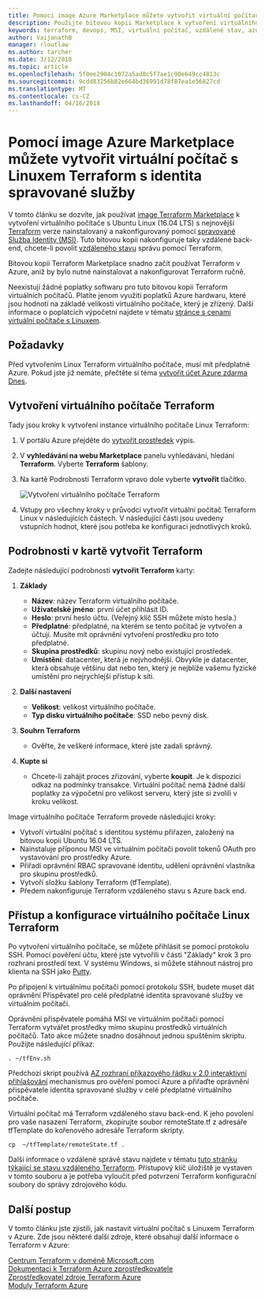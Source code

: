 ```yaml
---
title: Pomocí image Azure Marketplace můžete vytvořit virtuální počítač s Linuxem Terraform s identita spravované služby
description: Použijte bitovou kopii Marketplace k vytvoření virtuálního počítače Terraform Linux s identita spravované služby a vzdálenou správu stavu snadno nasadit prostředky do Azure.
keywords: terraform, devops, MSI, virtuální počítač, vzdálené stav, azure
author: VaijanathB
manager: rloutlaw
ms.author: tarcher
ms.date: 3/12/2018
ms.topic: article
ms.openlocfilehash: 5f0ee2904c1072a5ad8c5f7ae1c90e649cc4813c
ms.sourcegitcommit: 9cdd83256b82e664bd36991d78f87ea1e56827cd
ms.translationtype: MT
ms.contentlocale: cs-CZ
ms.lasthandoff: 04/16/2018
---
```

# <a name="use-an-azure-marketplace-image-to-create-a-terraform-linux-virtual-machine-with-managed-service-identity"></a>Pomocí image Azure Marketplace můžete vytvořit virtuální počítač s Linuxem Terraform s identita spravované služby

V tomto článku se dozvíte, jak používat [image Terraform Marketplace](https://azuremarketplace.microsoft.com/marketplace/apps/azure-oss.terraform?tab=Overview) k vytvoření virtuálního počítače s Ubuntu Linux (16.04 LTS) s nejnovější [Terraform](https://www.terraform.io/intro/index.html) verze nainstalovaný a nakonfigurovaný pomocí [spravované Služba Identity (MSI)](https://docs.microsoft.com/azure/active-directory/managed-service-identity/overview). Tuto bitovou kopii nakonfiguruje taky vzdálené back-end, chcete-li povolit [vzdáleného stavu](https://www.terraform.io/docs/state/remote.html) správu pomocí Terraform. 

Bitovou kopii Terraform Marketplace snadno začít používat Terraform v Azure, aniž by bylo nutné nainstalovat a nakonfigurovat Terraform ručně. 

Neexistují žádné poplatky softwaru pro tuto bitovou kopii Terraform virtuálních počítačů. Platíte jenom využití poplatků Azure hardwaru, které jsou hodnotí na základě velikosti virtuálního počítače, který je zřízený. Další informace o poplatcích výpočetní najdete v tématu [stránce s cenami virtuální počítače s Linuxem](https://azure.microsoft.com/pricing/details/virtual-machines/linux/).

## <a name="prerequisites"></a>Požadavky
Před vytvořením Linux Terraform virtuálního počítače, musí mít předplatné Azure. Pokud jste již nemáte, přečtěte si téma [vytvořit účet Azure zdarma Dnes](https://azure.microsoft.com/free/).  

## <a name="create-your-terraform-virtual-machine"></a>Vytvoření virtuálního počítače Terraform 

Tady jsou kroky k vytvoření instance virtuálního počítače Linux Terraform: 

1. V portálu Azure přejděte do [vytvořit prostředek](https://ms.portal.azure.com/#create/hub) výpis.

2. V **vyhledávání na webu Marketplace** panelu vyhledávání, hledání **Terraform**. Vyberte **Terraform** šablony. 

3. Na kartě Podrobnosti Terraform vpravo dole vyberte **vytvořit** tlačítko.

    ![Vytvoření virtuálního počítače Terraform](media\terraformmsi.png)

4. Vstupy pro všechny kroky v průvodci vytvořit virtuální počítač Terraform Linux v následujících částech. V následující části jsou uvedeny vstupních hodnot, které jsou potřeba ke konfiguraci jednotlivých kroků.

## <a name="details-on-the-create-terraform-tab"></a>Podrobnosti v kartě vytvořit Terraform

Zadejte následující podrobnosti **vytvořit Terraform** karty:

1. **Základy**
    
   * **Název**: název Terraform virtuálního počítače.
   * **Uživatelské jméno**: první účet přihlásit ID.
   * **Heslo**: první heslo účtu. (Veřejný klíč SSH můžete místo hesla.)
   * **Předplatné**: předplatné, na kterém se tento počítač je vytvořen a účtují. Musíte mít oprávnění vytvoření prostředku pro toto předplatné.
   * **Skupina prostředků**: skupinu nový nebo existující prostředek.
   * **Umístění**: datacenter, která je nejvhodnější. Obvykle je datacenter, která obsahuje většinu dat nebo ten, který je nejblíže vašemu fyzické umístění pro nejrychlejší přístup k síti.

2. **Další nastavení**

   * **Velikost**: velikost virtuálního počítače. 
   * **Typ disku virtuálního počítače**: SSD nebo pevný disk.

3. **Souhrn Terraform**

   * Ověřte, že veškeré informace, které jste zadali správný. 

4. **Kupte si**

   * Chcete-li zahájit proces zřizování, vyberte **koupit**. Je k dispozici odkaz na podmínky transakce. Virtuální počítač nemá žádné další poplatky za výpočetní pro velikost serveru, který jste si zvolili v kroku velikost.

Image virtuálního počítače Terraform provede následující kroky:

* Vytvoří virtuální počítač s identitou systému přiřazen, založený na bitovou kopii Ubuntu 16.04 LTS.
* Nainstaluje příponou MSI ve virtuálním počítači povolit tokenů OAuth pro vystavování pro prostředky Azure.
* Přiřadí oprávnění RBAC spravované identitu, udělení oprávnění vlastníka pro skupinu prostředků.
* Vytvoří složku šablony Terraform (tfTemplate).
* Předem nakonfiguruje Terraform vzdáleného stavu s Azure back end.

## <a name="access-and-configure-a-linux-terraform-virtual-machine"></a>Přístup a konfigurace virtuálního počítače Linux Terraform

Po vytvoření virtuálního počítače, se můžete přihlásit se pomocí protokolu SSH. Pomocí pověření účtu, které jste vytvořili v části "Základy" krok 3 pro rozhraní prostředí text. V systému Windows, si můžete stáhnout nástroj pro klienta na SSH jako [Putty](http://www.putty.org/).

Po připojení k virtuálnímu počítači pomocí protokolu SSH, budete muset dát oprávnění Přispěvatel pro celé předplatné identita spravované služby ve virtuálním počítači. 

Oprávnění přispěvatele pomáhá MSI ve virtuálním počítači pomocí Terraform vytvářet prostředky mimo skupinu prostředků virtuálních počítačů. Tato akce můžete snadno dosáhnout jednou spuštěním skriptu. Použijte následující příkaz:

`. ~/tfEnv.sh`

Předchozí skript používá [AZ rozhraní příkazového řádku v 2.0 interaktivní přihlašování](https://docs.microsoft.com/cli/azure/authenticate-azure-cli?view=azure-cli-latest#interactive-log-in) mechanismus pro ověření pomocí Azure a přiřaďte oprávnění přispěvatele identita spravované služby v celé předplatné virtuálního počítače. 

 Virtuální počítač má Terraform vzdáleného stavu back-end. K jeho povolení pro vaše nasazení Terraform, zkopírujte soubor remoteState.tf z adresáře tfTemplate do kořenového adresáře Terraform skripty.  

 `cp  ~/tfTemplate/remoteState.tf .`

 Další informace o vzdálené správě stavu najdete v tématu [tuto stránku týkající se stavu vzdáleného Terraform](https://www.terraform.io/docs/state/remote.html). Přístupový klíč úložiště je vystaven v tomto souboru a je potřeba vyloučit před potvrzení Terraform konfigurační soubory do správy zdrojového kódu.

## <a name="next-steps"></a>Další postup
V tomto článku jste zjistili, jak nastavit virtuální počítač s Linuxem Terraform v Azure. Zde jsou některé další zdroje, které obsahují další informace o Terraform v Azure: 

 [Centrum Terraform v doméně Microsoft.com](https://docs.microsoft.com/azure/terraform/)  
 [Dokumentaci k Terraform Azure zprostředkovatele](http://aka.ms/terraform)  
 [Zprostředkovatel zdroje Terraform Azure](http://aka.ms/tfgit)  
 [Moduly Terraform Azure](http://aka.ms/tfmodules)
 

















